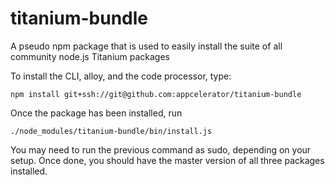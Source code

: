 titanium-bundle
===============

A pseudo npm package that is used to easily install the suite of all community node.js Titanium packages

To install the CLI, alloy, and the code processor, type:

```
npm install git+ssh://git@github.com:appcelerator/titanium-bundle
```

Once the package has been installed, run

```
./node_modules/titanium-bundle/bin/install.js
```

You may need to run the previous command as sudo, depending on your setup. Once done, you should have the master version of all three packages installed.
